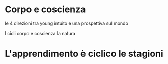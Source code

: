 # Corpo e coscienza


le 4 direzioni tra young intuito e una prospettiva sul mondo


I cicli corpo e coscienza la natura

# L'apprendimento è ciclico le stagioni
<!--stackedit_data:
eyJoaXN0b3J5IjpbNjMxNzMwNjk1XX0=
-->